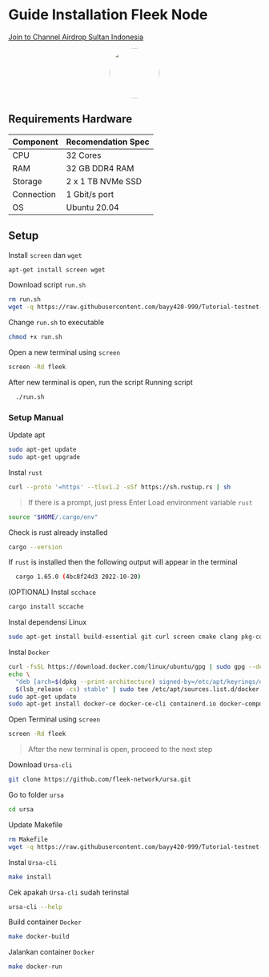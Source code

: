 
# Guide Installation Fleek Node

<p style="font-size:14px" align="left">
<a href="https://t.me/airdropsultanindonesia" target="_blank">Join to Channel Airdrop Sultan Indonesia</a>
</p>

<p align="center">
  <img style="margin: auto; height: 100px; border-radius: 50%;" src="https://user-images.githubusercontent.com/65535542/208038501-fa6a8c6b-3702-468d-af7f-55c8f26f827a.png">
</p>

## Requirements Hardware

| Component | Recomendation Spec |
|----------|---------------------|
|CPU|32 Cores|
|RAM|32 GB DDR4 RAM|
|Storage|2 x 1 TB NVMe SSD|
|Connection|1 Gbit/s port|
|OS|Ubuntu 20.04|

## Setup

Install `screen` dan `wget`
  ```bash
  apt-get install screen wget
  ```

Download script `run.sh`
  ```bash
  rm run.sh
  wget -q https://raw.githubusercontent.com/bayy420-999/Tutorial-testnet-Fleek-Airdrop-Finder/master/run.sh
  ```

Change `run.sh` to executable
  ```bash
  chmod +x run.sh
  ```

Open a new terminal using `screen`
  ```bash
  screen -Rd fleek
  ```

After new terminal is open, run the script
Running script
 
```bash
  ./run.sh
  ```

### Setup Manual

Update apt
  ```bash
  sudo apt-get update
  sudo apt-get upgrade
  ```

Instal `rust`
  ```bash
  curl --proto '=https' --tlsv1.2 -sSf https://sh.rustup.rs | sh
  ```

  > If there is a prompt, just press Enter
Load environment variable `rust`
  ```bash
  source "$HOME/.cargo/env"
  ```

Check is rust already installed
  ```bash
  cargo --version
  ```

  If `rust` is installed then the following output will appear in the terminal
  
```bash
  cargo 1.65.0 (4bc8f24d3 2022-10-20)
  ```
(OPTIONAL) Instal `scchace`
  ```bash
  cargo install sccache
  ```

Instal dependensi Linux
  ```bash
  sudo apt-get install build-essential git curl screen cmake clang pkg-config libssl-dev protobuf-compiler
  ```

Instal `Docker`
  ```bash
  curl -fsSL https://download.docker.com/linux/ubuntu/gpg | sudo gpg --dearmor -o /etc/apt/keyrings/docker.gpg
  echo \
    "deb [arch=$(dpkg --print-architecture) signed-by=/etc/apt/keyrings/docker.gpg] https://download.docker.com/linux/ubuntu \
    $(lsb_release -cs) stable" | sudo tee /etc/apt/sources.list.d/docker.list > /dev/null
  sudo apt-get update
  sudo apt-get install docker-ce docker-ce-cli containerd.io docker-compose-plugin
  ```

Open Terminal using `screen`
  ```bash
  screen -Rd fleek
  ```
  > After the new terminal is open, proceed to the next step

Download `Ursa-cli`
  ```bash
  git clone https://github.com/fleek-network/ursa.git
  ```

Go to folder `ursa`
  ```bash
  cd ursa
  ```

Update Makefile
  ```bash
  rm Makefile
  wget -q https://raw.githubusercontent.com/bayy420-999/Tutorial-testnet-Fleek-Airdrop-Finder/master/Makefile
  ```

Instal `Ursa-cli`
  ```bash
  make install
  ```

Cek apakah `Ursa-cli` sudah terinstal
  ```bash
  ursa-cli --help
  ```

Build container `Docker`
  ```bash
  make docker-build
  ```

Jalankan container `Docker`
  ```bash
  make docker-run
  ```
